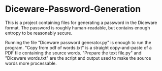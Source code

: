 # Diceware-Password-Generation

This is a project containing files for generating a password in the Diceware format. The password is roughly human-readable, but contains enough entropy to be reasonably secure. 

Running the file "Diceware password generator.py" is enough to run the program. "Copy from pdf of words.txt" is a straight copy-and-paste of a PDF file containing the source words. "Prepare the text file.py" and "Diceware words.txt" are the script and output used to make the source words more processable. 
